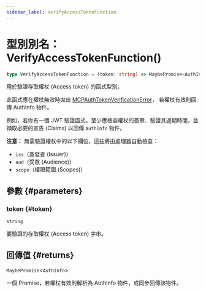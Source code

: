 ```yaml
---
sidebar_label: VerifyAccessTokenFunction
---
```


# 型別別名：VerifyAccessTokenFunction()

```ts
type VerifyAccessTokenFunction = (token: string) => MaybePromise<AuthInfo>;
```

用於驗證存取權杖 (Access token) 的函式型別。

此函式應在權杖無效時拋出 [MCPAuthTokenVerificationError](/references/js/classes/MCPAuthTokenVerificationError.md)，
若權杖有效則回傳 AuthInfo 物件。

例如，若你有一個 JWT 驗證函式，至少應檢查權杖的簽章、驗證其過期時間，並擷取必要的宣告 (Claims) 以回傳 `AuthInfo` 物件。

**注意：** 無需驗證權杖中的以下欄位，這些將由處理器自動檢查：

- `iss`（簽發者 (Issuer)）
- `aud`（受眾 (Audience)）
- `scope`（權限範圍 (Scopes)）

## 參數 {#parameters}

### token {#token}

`string`

要驗證的存取權杖 (Access token) 字串。

## 回傳值 {#returns}

`MaybePromise`\<`AuthInfo`\>

一個 Promise，若權杖有效則解析為 AuthInfo 物件，或同步回傳該物件。

